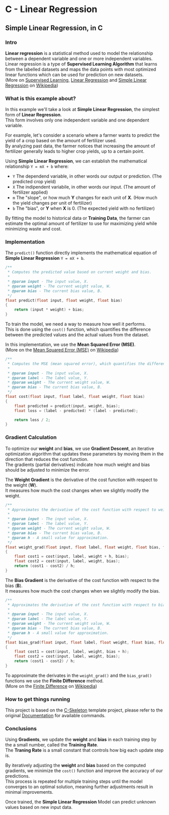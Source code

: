 # C - Linear Regression

## Simple Linear Regression, in C

### Intro

**Linear regression** is a statistical method used to model the relationship between a dependent variable and one or more independent variables.  
Linear regression is a type of **Supervised Learning Algorithm** that learns from the labelled datasets and maps the data points with most optimized linear functions which can be used for prediction on new datasets.  
(More on [Supervised Learning](https://en.wikipedia.org/wiki/Supervised_learning), [Linear Regression](https://en.wikipedia.org/wiki/Linear_regression) and [Simple Linear Regression](https://en.wikipedia.org/wiki/Simple_linear_regression) on [Wikipedia](https://en.wikipedia.org/))

### What is this example about?

In this example we'll take a look at **Simple Linear Regression**, the simplest form of **Linear Regression**.  
This form involves only one independent variable and one dependent variable.

For example, let's consider a scenario where a farmer wants to predict the yield of a crop based on the amount of fertilizer used.  
By analyzing past data, the farmer notices that increasing the amount of fertilizer generally leads to higher crop yields, up to a certain point.

Using **Simple Linear Regression**, we can establish the mathematical relationship `Y = mX + b` where:

- `Y` The dependend variable, in other words our output or prediction. (The predicted crop yield)
- `X` The indipendent variabile, in other words our input. (The amount of fertilizer applied)
- `m` The "slope", or how much **Y** changes for each unit of **X**. (How much the yield changes per unit of fertilizer)
- `b` The "bias", or **Y** when **X** is 0. (The expected yield with no fertilizer)

By fitting the model to historical data or **Training Data**, the farmer can estimate the optimal amount of fertilizer to use for maximizing yield while minimizing waste and cost.

### Implementation

The `predict()` function directly implements the mathematical equation of **Simple Linear Regression** `Y = mX + b`.

```c
/**
 * Computes the predicted value based on current weight and bias.
 *
 * @param input - The input value, X.
 * @param weight - The current weight value, W.
 * @param bias - The current bias value, B.
 */
float predict(float input, float weight, float bias) 
{
    return (input * weight) + bias;
}
```

To train the model, we need a way to measure how well it performs.  
This is done using the `cost()` function, which quantifies the difference between the predicted values and the actual values from the dataset.

In this implementation, we use the **Mean Squared Error (MSE)**.  
(More on the [Mean Squared Error (MSE)](https://en.wikipedia.org/wiki/Mean_squared_error) on [Wikipedia](https://en.wikipedia.org/))

```c
/**
 * Computes the MSE (mean squared error), which quantifies the difference between the actual label and the predicted value.
 *
 * @param input - The input value, X.
 * @param label - The label value, Y.
 * @param weight - The current weight value, W.
 * @param bias - The current bias value, B.
 */
float cost(float input, float label, float weight, float bias)
{
    float predicted = predict(input, weight, bias);
    float loss = (label - predicted) * (label - predicted);

    return loss / 2;
}
```

### Gradient Calculation

To optimize our **weight** and **bias**, we use **Gradient Descent**, an iterative optimization algorithm that updates these parameters by moving them in the direction that reduces the cost function.  
The gradients (partial derivatives) indicate how much weight and bias should be adjusted to minimize the error.

The **Weight Gradient** is the derivative of the cost function with respect to the weight (**W**).  
It measures how much the cost changes when we slightly modify the weight.

```c
/**
 * Approximates the derivative of the cost function with respect to weight using the Finite Difference method.
 *
 * @param input - The input value, X.
 * @param label - The label value, Y.
 * @param weight - The current weight value, W.
 * @param bias - The current bias value, B.
 * @param h - A small value for approximation.
 */
float weight_grad(float input, float label, float weight, float bias, float h) 
{
    float cost1 = cost(input, label, weight + h, bias);
    float cost2 = cost(input, label, weight, bias);
    return (cost1 - cost2) / h;
}
```

The **Bias Gradient** is the derivative of the cost function with respect to the bias (**B**).  
It measures how much the cost changes when we slightly modify the bias.

```c
/**
 * Approximates the derivative of the cost function with respect to bias using the Finite Difference method.
 *
 * @param input - The input value, X.
 * @param label - The label value, Y.
 * @param weight - The current weight value, W.
 * @param bias - The current bias value, B.
 * @param h - A small value for approximation.
 */
float bias_grad(float input, float label, float weight, float bias, float h)
{
    float cost1 = cost(input, label, weight, bias + h);
    float cost2 = cost(input, label, weight, bias);
    return (cost1 - cost2) / h;
}
```

To approximate the derivates in the `weight_grad()` and the `bias_grad()` functions we use the **Finite Difference** method.  
(More on the [Finite Difference](https://en.wikipedia.org/wiki/Finite_difference) on [Wikipedia](https://en.wikipedia.org/))

### How to get things running

This project is based on the [C-Skeleton](https://github.com/Yami-no-karuro/C-Skeleton) template project, please refer to the original [Documentation](https://github.com/Yami-no-karuro/C-Skeleton/blob/master/readme.md) for available commands.

### Conclusions

Using **Gradients**, we update the **weight** and **bias** in each training step by the a small number, called the **Training Rate**.  
The **Traning Rate** is a small constant that controls how big each update step is.

By iteratively adjusting the **weight** and **bias** based on the computed gradients, we minimize the ``cost()`` function and improve the accuracy of our predictions.  
This process is repeated for multiple training steps until the model converges to an optimal solution, meaning further adjustments result in minimal improvements.

Once trained, the **Simple Linear Regression** Model can predict unknown values based on new input data.

